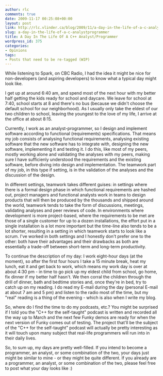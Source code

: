 ```yaml
---
author: rlc
comments: true
date: 2009-11-17 00:25:08+00:00
layout: post
link: http://rlc.vlinder.ca/blog/2009/11/a-day-in-the-life-of-a-c-analystprogrammer/
slug: a-day-in-the-life-of-a-c-analystprogrammer
title: A Day In The Life Of A C++ Analyst/Programmer
wordpress_id: 375
categories:
- Opinions
tags:
- Posts that need to be re-tagged (WIP)
---
```


While listening to Spark, on CBC Radio, I had the idea it might be nice for non-developers (and aspiring developers) to know what a typical day might look like.
<!--more-->
I get up at around 6:40 am, and spend most of the next hour with my better half getting the kids ready for school and daycare. We leave for school at 7:40, school starts at 8 and there's no bus (because we didn't choose the default school for our neighborhood). As I usually only take the eldest of our two children to school, leaving the youngest to the love of my life, I arrive at the office at about 8:15.

Currently, I work as an analyst-programmer, so I design and implement software according to functional (requirements) specifications. That means my job consists of analysing functional requirements, analysing existing software that the new software has to integrate with, designing the new software, implementing it and testing it. I do this, like most of my peers, mostly working alone and validating the analyses with my peers, making sure I have sufficienly understood the requirements and the existing software, before diving into design and implementation. The teamwork part of my job, in this type if setting, is in the validation of the analyses and the discussion of the design.

In different settings, teamwork takes different guises: in settings where there is a formal design phase in which functional requirements are hashed out, project managers and functional analysts work in teams to design products that will then be produced by the thousands and shipped around the world, teamwork tends to take the form of discussions, meetings, validating analyses and peer reviews of code. In environments where development is more project-based, where the requirements to be met are those of a single customer for up to a dozen installations, the effort put in a single installation is a lot more important but the time-line also tends to be a lot shorter, resulting in a setting in which teamwork starts to look like a scrum. I've worked in both settings and I honestly don't prefer one to the other: both have their advantages and their drawbacks as both are essentially a trade-off between short-term and long-term productivity.

To continue the description of my day: I work eight-hour days (at the moment), so after the first four hours I take a 15 minute break, heat my lunch, eat it and get back to work, which means my work day is over at about 4:30 pm - in time to go pick up my eldest child from school, go home, fix dinner if my better half hasn't. We then corral the children through the drill of dinner, bath and bedtime stories and, once they're in bed, try to catch up on my reading. I do read my E-mail during the day (personal E-mail at about 7 am and 5 pm) and listen to the radio most of the time, but my "real" reading is a thing of the evening - which is also when I write my blog.

So, where do I find the time to do my podcasts, etc.? You might be surprised if I told you the "C++ for the self-taught" podcast is written and recorded all the way up to March and the next few Funky demos are ready  for when the next version of Funky comes out of testing. The project that'll be the subject of the "C++ for the self-taught" podcast will actually be pretty interesting as it will touch upon many subject that real-life programmers will run into in their daily lives.

So, to sum up, my days are pretty well-filled. If you intend to become a programmer, an analyst, or some combination of the two, your days just might be similar to mine - or they might be quite different. If you already are a programmer, an analyst, or some combination of the two, please feel free to post what your day looks like :)
